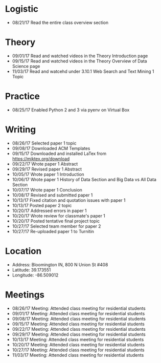 
# Logistic

* 08/21/17 Read the entire class overview section 

# Theory

* 09/01/17 Read and watched videos in the Theory Introduction page
* 09/15/17 Read and watched videos in the Theory Overview of Data Science page
* 11/03/17 Read and watcehd under 3.10.1 Web Search and Text Mining 1 Topic


# Practice

* 08/25/17 Enabled Python 2 and 3 via pyenv on Virtual Box

# Writing

* 08/26/17 Selected paper 1 topic
* 09/08/17 Downloaded ACM Templates
* 09/15/17 Downloaded and installed LaTex from https://miktex.org/download
* 09/22/17 Wrote paper 1 Abstract
* 09/29/17 Revised paper 1 Abstract
* 10/05/17 Wrote paper 1 Introduction
* 10/06/17 Wrote paper 1 History of Data Section and Big Data vs All Data Section
* 10/07/17 Wrote paper 1 Conclusion
* 10/08/17 Revised and submitted paper 1
* 10/13/17 Fixed citation and quotation issues with paper 1
* 10/13/17 Posted paper 2 topic
* 10/20/17 Addressed errors in paper 1
* 10/20/17 Wrote review for classmate's paper 1
* 10/20/17 Posted tentative final project topic
* 10/27/17 Selected team member for paper 2
* 10/27/17 Re-uploaded paper 1 to Turnitin

# Location

* Address: Bloomington IN, 800 N Union St #408
* Latitude: 39.173551
* Longitude: -86.509012 

# Meetings

* 08/26/17 Meeting: Attended class meeting for residential students
* 09/01/17 Meeting: Attended class meeting for residential students
* 09/08/17 Meeting: Attended class meeting for residential students
* 09/15/17 Meeting: Attended class meeting for residential students
* 09/22/17 Meeting: Attended class meeting for residential students
* 09/29/17 Meeting: Attended class meeting for residential students
* 10/13/17 Meeting: Attended class meeting for residential students
* 10/20/17 Meeting: Attended class meeting for residential students
* 10/27/17 Meeting: Attended class meeting for residential students
* 11/03/17 Meeting: Attended class meeting for residential students
